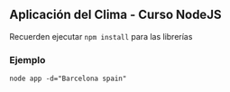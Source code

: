## Aplicación del Clima - Curso NodeJS

Recuerden ejecutar ```npm install``` para las librerías


### Ejemplo

```
node app -d="Barcelona spain"
```